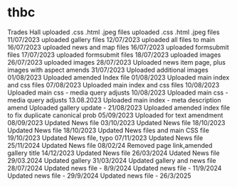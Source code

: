 # thbc
Trades Hall
uploaded .css .html .jpeg files
uploaded .css .html .jpeg files 11/07/2023
uploaded gallery files 12/07/2023
uploaded all files to main 16/07/2023
uploaded news and map files 16/07/2023
uploaded formsubmit files 17/07/2023
uploaded formsubmit files 18/07/2023
uploaded images 26/07/2023
uploaded images 28/07/2023
Uploaded news item page, plus images with aspect amends 31/07/2023
Uploaded additional images 01/08/2023
Uploaded amended Index file 01/08/2023
Uploaded main index and css files 07/08/2023
Uploaded main index and css files 10/08/2023
Uploaded main css - media query adjusts 10/08/2023
Uploaded main css - media query adjusts 13.08.2023
Uploaded main index - meta description amend
Uploaded gallery update - 21/08/2023
Uploaded amended index file to fix duplicate canonical prob 05/09/2023
Uploaded for text amendment 08/09/2023
Updated News file 03/10/2023
Updated News file 18/10/2023
Updated News file 18/10/2023
Updated News files and main CSS file 19/10/2023
Updated News file, typo 07/11/2023
Updated News file 25/11/2024
Updated News file 08/02/24
Removed page link,amended gallery title 14/12/2023
Updated News file 26/03/2024
Udated News file 29/03.2024
Updated gallery 31/03/2024
Updated gallery and news file 28/07/2024
Updated news file - 8/9/2024
Updated news file - 11/9/2024
Updated news file - 29/9/2024
Updated news file - 26/3/2025

